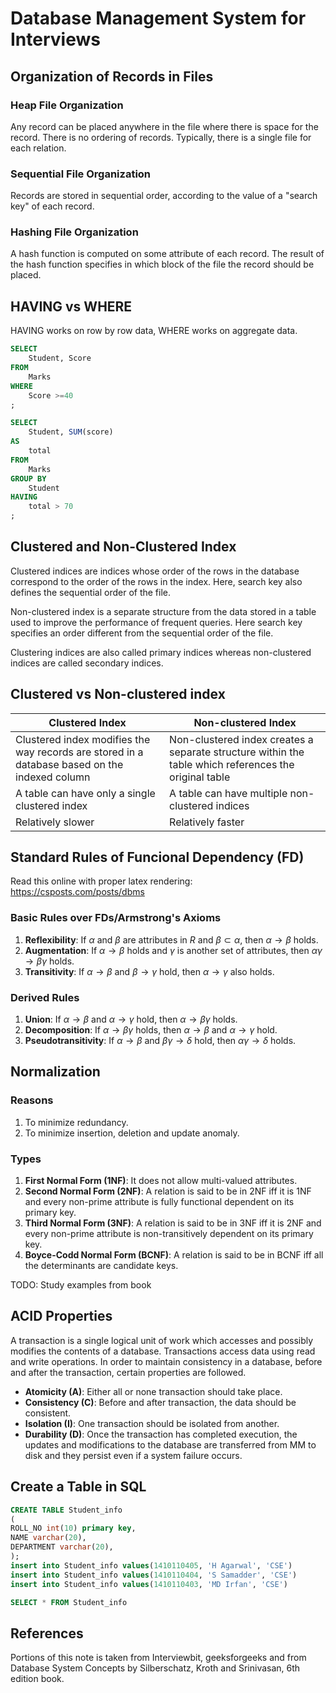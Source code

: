 # Database Management System for Interviews

## Organization of Records in Files

### Heap File Organization

Any record can be placed anywhere in the file where there is space for the record.
There is no ordering of records. Typically, there is a single file for each relation.

### Sequential File Organization

Records are stored in sequential order, according to the value of a "search key"
of each record.

### Hashing File Organization

A hash function is computed on some attribute of each record. The result of the
hash function specifies in which block of the file the record should be placed.

## HAVING vs WHERE

HAVING works on row by row data, WHERE works on aggregate data.

```sql
SELECT
    Student, Score
FROM
    Marks
WHERE
    Score >=40
;
```

```sql
SELECT
    Student, SUM(score)
AS
    total
FROM
    Marks
GROUP BY
    Student
HAVING
    total > 70
;
```

## Clustered and Non-Clustered Index

Clustered indices are indices whose order of the rows in the database correspond
to the order of the rows in the index. Here, search key also defines the sequential
order of the file.

Non-clustered index is a separate structure from the data stored in a table used to
improve the performance of frequent queries. Here search key specifies an order
different from the sequential order of the file.

Clustering indices are also called primary indices whereas non-clustered indices
are called secondary indices.

## Clustered vs Non-clustered index

| Clustered Index | Non-clustered Index |
| ----------------|-------------------- |
|Clustered index modifies the way records are stored in a database based on the indexed column | Non-clustered index creates a separate structure within the table which references the original table|
|A table can have only a single clustered index | A table can have multiple non-clustered indices|
|Relatively slower | Relatively faster|

## Standard Rules of Funcional Dependency (FD)

Read this online with proper latex rendering: <https://csposts.com/posts/dbms>

### Basic Rules over FDs/Armstrong's Axioms

1. **Reflexibility**: If $\alpha$ and $\beta$ are attributes in $R$ and $\beta \subset \alpha$, then $\alpha \rightarrow \beta$ holds.
2. **Augmentation**: If $\alpha \rightarrow \beta$ holds and $\gamma$ is another
   set of attributes, then $\alpha\gamma\rightarrow\beta\gamma$ holds.
3. **Transitivity**: If $\alpha\rightarrow\beta$ and $\beta\rightarrow\gamma$ hold,
   then $\alpha\rightarrow\gamma$ also holds.

### Derived Rules

1. **Union**: If $\alpha\rightarrow\beta$ and $\alpha\rightarrow\gamma$ hold, then
   $\alpha\rightarrow\beta\gamma$ holds.
2. **Decomposition**: If $\alpha\rightarrow\beta\gamma$ holds, then
   $\alpha\rightarrow\beta$ and $\alpha\rightarrow\gamma$ hold.
3. **Pseudotransitivity**: If $\alpha\rightarrow\beta$
   and $\beta\gamma\rightarrow\delta$ hold, then $\alpha\gamma\rightarrow\delta$
   holds.

## Normalization

### Reasons

1. To minimize redundancy.
2. To minimize insertion, deletion and update anomaly.

### Types

1. **First Normal Form (1NF)**: It does not allow multi-valued attributes.
2. **Second Normal Form (2NF)**: A relation is said to be in 2NF iff it is 1NF and
   every non-prime attribute is fully functional dependent on its primary key.
3. **Third Normal Form (3NF)**: A relation is said to be in 3NF iff it is 2NF and
   every non-prime attribute is non-transitively dependent on its primary key.
4. **Boyce-Codd Normal Form (BCNF)**: A relation is said to be in BCNF iff all
   the determinants are candidate keys.

TODO: Study examples from book

## ACID Properties

A transaction is a single logical unit of work which accesses and possibly
modifies the contents of a database. Transactions access data using read and write
operations. In order to maintain consistency in a database, before and after the
transaction, certain properties are followed.

- **Atomicity (A)**: Either all or none transaction should take place.
- **Consistency (C)**: Before and after transaction, the data should be consistent.
- **Isolation (I)**: One transaction should be isolated from another.
- **Durability (D)**:  Once the transaction has completed execution, the updates
  and modifications to the database are transferred from MM to disk and they
  persist even if a system failure occurs.

## Create a Table in SQL

```sql
CREATE TABLE Student_info
(
ROLL_NO int(10) primary key,
NAME varchar(20),
DEPARTMENT varchar(20),
);
insert into Student_info values(1410110405, 'H Agarwal', 'CSE') 
insert into Student_info values(1410110404, 'S Samadder', 'CSE')
insert into Student_info values(1410110403, 'MD Irfan', 'CSE') 

SELECT * FROM Student_info
```


## References

Portions of this note is taken from Interviewbit, geeksforgeeks and from Database System
Concepts by Silberschatz, Kroth and Srinivasan, 6th edition book.
